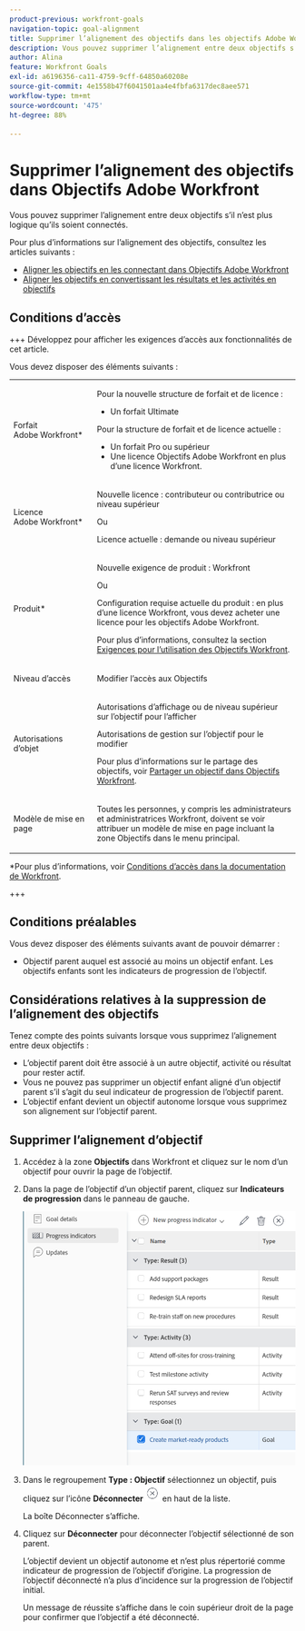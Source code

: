 ```yaml
---
product-previous: workfront-goals
navigation-topic: goal-alignment
title: Supprimer l’alignement des objectifs dans les objectifs Adobe Workfront
description: Vous pouvez supprimer l’alignement entre deux objectifs s’il n’est plus logique qu’ils soient connectés.
author: Alina
feature: Workfront Goals
exl-id: a6196356-ca11-4759-9cff-64850a60208e
source-git-commit: 4e1558b47f6041501aa4e4fbfa6317dec8aee571
workflow-type: tm+mt
source-wordcount: '475'
ht-degree: 88%

---
```


# Supprimer l’alignement des objectifs dans Objectifs Adobe Workfront

<!--Audited P&P only: 4/2025-->

Vous pouvez supprimer l’alignement entre deux objectifs s’il n’est plus logique qu’ils soient connectés.

Pour plus d’informations sur l’alignement des objectifs, consultez les articles suivants :

* [Aligner les objectifs en les connectant dans Objectifs Adobe Workfront](../../workfront-goals/goal-alignment/align-goals-by-connecting-them.md)
* [Aligner les objectifs en convertissant les résultats et les activités en objectifs](../../workfront-goals/goal-alignment/align-goals-by-converting-results-activities.md)

## Conditions d’accès

+++ Développez pour afficher les exigences d’accès aux fonctionnalités de cet article.

Vous devez disposer des éléments suivants :

<table style="table-layout:auto">
<col>
</col>
<col>
</col>
<tbody>
 <tr>
 <td role="rowheader">Forfait Adobe Workfront*</td>
 <td> 
   <p>Pour la nouvelle structure de forfait et de licence :
  <ul><li>Un forfait Ultimate </li></ul>
   </p>
<p>Pour la structure de forfait et de licence actuelle : 
<ul><li> Un forfait Pro ou supérieur </li>
  <li>Une licence Objectifs Adobe Workfront en plus d’une licence Workfront.</li></ul></p>
   </td> 
 </tr>
 <tr>
 <td role="rowheader">Licence Adobe Workfront*</td>
 <td>
 <p>Nouvelle licence : contributeur ou contributrice ou niveau supérieur</p>
 Ou
 <p>Licence actuelle : demande ou niveau supérieur</p> </td>
 </tr>
 <tr>
 <td role="rowheader">Produit*</td>
 <td>
   <p> Nouvelle exigence de produit : Workfront</p>
   Ou
   <p>Configuration requise actuelle du produit : en plus d’une licence Workfront, vous devez acheter une licence pour les objectifs Adobe Workfront. </p> <p>Pour plus d’informations, consultez la section <a href="../../workfront-goals/goal-management/access-needed-for-wf-goals.md" class="MCXref xref">Exigences pour l’utilisation des Objectifs Workfront</a>. </p> </td>
 </tr>
 <tr>
 <td role="rowheader">Niveau d’accès</td>
 <td> <p>Modifier l’accès aux Objectifs</p> </td>
 </tr>
 <tr data-mc-conditions="">
 <td role="rowheader">Autorisations d’objet</td>
 <td>
  <p>Autorisations d’affichage ou de niveau supérieur sur l’objectif pour l’afficher</p>
  <p>Autorisations de gestion sur l’objectif pour le modifier</p>
  <p>Pour plus d’informations sur le partage des objectifs, voir <a href="../../workfront-goals/workfront-goals-settings/share-a-goal.md" class="MCXref xref">Partager un objectif dans Objectifs Workfront</a>. </p>
  </td>
 </tr>
   <td role="rowheader"><p>Modèle de mise en page</p></td>
   <td> <p>Toutes les personnes, y compris les administrateurs et administratrices Workfront, doivent se voir attribuer un modèle de mise en page incluant la zone Objectifs dans le menu principal. </p>  
</td>
  </tr>
</tbody>
</table>

*Pour plus d’informations, voir [Conditions d’accès dans la documentation de Workfront](/help/quicksilver/administration-and-setup/add-users/access-levels-and-object-permissions/access-level-requirements-in-documentation.md).

+++

## Conditions préalables

Vous devez disposer des éléments suivants avant de pouvoir démarrer :

* Objectif parent auquel est associé au moins un objectif enfant. Les objectifs enfants sont les indicateurs de progression de l’objectif.

## Considérations relatives à la suppression de l’alignement des objectifs

Tenez compte des points suivants lorsque vous supprimez l’alignement entre deux objectifs :

* L’objectif parent doit être associé à un autre objectif, activité ou résultat pour rester actif.
* Vous ne pouvez pas supprimer un objectif enfant aligné d’un objectif parent s’il s’agit du seul indicateur de progression de l’objectif parent.
* L’objectif enfant devient un objectif autonome lorsque vous supprimez son alignement sur l’objectif parent.

## Supprimer l’alignement d’objectif

<!--
Removing goal alignment differs depending on which environment you use.

### Remove goal alignment in the Production environment


1. Go to a child goal aligned to a parent goal. 
1. Click the goal name to open the **Goal Details** panel. 
1. Click the **gear icon** ![Gear icon](assets/gear-icon-settings.png) next to the parent goal, then click **Remove alignment**.

   ![Reove alignment](assets/edit-remove-alignment-350x88.png)

   The goal becomes a standalone goal and its progress no longer influences the progress of the original parent goal. 

1. (Optional) Click **Undo** in the lower-left corner of the screen if you want to revert this change and keep the goals aligned. 
1. (Optional) Add activities and results to either goals to indicate their progress. For information about adding activities and results, see the following articles:

   * [Add activities to goals in Adobe Workfront Goals](../../workfront-goals/results-and-activities/add-activities-to-goals.md) 
   * [Add results to goals in Adobe Workfront Goals](../../workfront-goals/results-and-activities/add-results-to-goals.md)
-->

1. Accédez à la zone **Objectifs** dans Workfront et cliquez sur le nom d’un objectif pour ouvrir la page de l’objectif.
1. Dans la page de l’objectif d’un objectif parent, cliquez sur **Indicateurs de progression** dans le panneau de gauche.

   ![Supprimer l’alignement des objectifs](assets/remove-goal-alignment-from-list-unshimmed.png)

1. Dans le regroupement **Type : Objectif** sélectionnez un objectif, puis cliquez sur l’icône **Déconnecter** ![Icône Déconnecter](assets/disconnect-goal-to-remove-alignment-icon-unshimmed.png) en haut de la liste.

   La boîte Déconnecter s’affiche.

1. Cliquez sur **Déconnecter** pour déconnecter l’objectif sélectionné de son parent.

   L’objectif devient un objectif autonome et n’est plus répertorié comme indicateur de progression de l’objectif d’origine. La progression de l’objectif déconnecté n’a plus d’incidence sur la progression de l’objectif initial.

   Un message de réussite s’affiche dans le coin supérieur droit de la page pour confirmer que l’objectif a été déconnecté.
